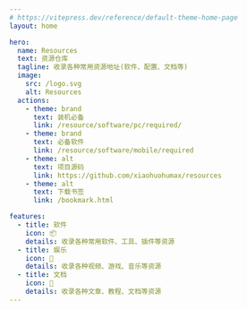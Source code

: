 ```yaml
---
# https://vitepress.dev/reference/default-theme-home-page
layout: home

hero:
  name: Resources
  text: 资源仓库
  tagline: 收录各种常用资源地址(软件、配置、文档等)
  image:
    src: /logo.svg
    alt: Resources
  actions:
    - theme: brand
      text: 装机必备
      link: /resource/software/pc/required/
    - theme: brand
      text: 必备软件
      link: /resource/software/mobile/required
    - theme: alt
      text: 项目源码
      link: https://github.com/xiaohuohumax/resources
    - theme: alt
      text: 下载书签
      link: /bookmark.html

features:
  - title: 软件
    icon: 📦
    details: 收录各种常用软件、工具、插件等资源
  - title: 娱乐
    icon: 🎉
    details: 收录各种视频、游戏、音乐等资源
  - title: 文档
    icon: 📖
    details: 收录各种文章、教程、文档等资源
---
```


<script setup lang="ts">
import { withBase, useData } from 'vitepress';
import { onMounted } from 'vue';

const { site } = useData();

onMounted(() => {
  // 下载书签
  const downloadLink = document.querySelectorAll('.VPHero a.VPButton.alt')[1];
  if (!downloadLink) return;

  const a = downloadLink.cloneNode(true);
  a.download = site.value.title + '.html';

  downloadLink.parentNode.replaceChild(a, downloadLink);
});
</script>
